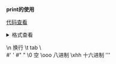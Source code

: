 **print的使用**

[代码查看](https://github.com/3114aaa/Python/blob/main/print)
<details><summary>格式查看</summary>
<p>
  print([obj1],[obj2]...[,sep=""][,"endl=""][,file=sys.stdout])
  
  obj表示内容，sep用于替换obj与obj的逗号（逗号默认space），endl结尾替换（print默认结尾为enter），file为打开文件对象(打开文件代码为'''变量名 = open("路径","w")''')
  
</p>
</details>

\n  换行
\t  tab
\\  \
#\'  '
#\"  "
\0  空
\ooo    八进制
\xhh    十六进制
'''

